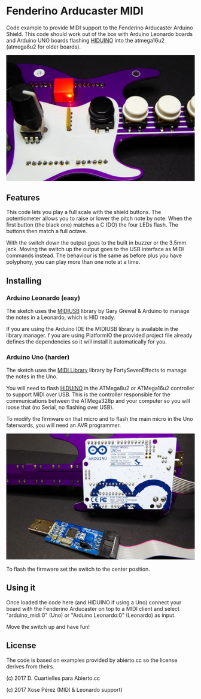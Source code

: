 # Fenderino Arducaster MIDI

Code example to provide MIDI support to the Fenderino Arducaster Arduino Shield.
This code should work out of the box with Arduino Leonardo boards and Arduino UNO
boards flashing [HIDUINO][1] into the atmega16u2 (atmega8u2 for older boards).

![Fenderino Arducaster](images/20170210_145711s.jpg)

## Features

This code lets you play a full scale with the shield buttons.
The potentiometer allows you to raise or lower the pitch note by note.
When the first button (the black one) matches a C (DO) the four LEDs flash.
The buttons then match a full octave.

With the switch down the output goes to the built in buzzer or the 3.5mm jack.
Moving the switch up the output goes to the USB interface as MIDI commands instead. The behaviour is the same as before plus you have polyphony, you can play more
than one note at a time.

## Installing

### Arduino Leonardo (easy)

The sketch uses the [MIDIUSB][2] library by Gary Grewal & Arduino to manage the notes in a Leonardo, which is HID ready.

If you are using the Arduino IDE the MIDIUSB library is available in the library manager. f you are using PlatformIO the provided project file already defines the dependencies so it will install it automatically for you.

### Arduino Uno (harder)

The sketch uses the [MIDI Library][3] library by FortySevenEffects to manage the notes in the Uno.

You will need to flash [HIDUINO][1] in the ATMega8u2 or ATMega16u2 controller to support MIDI over USB. This is the controller responsible for the communications between the ATMega328p and your computer so you will loose that (no Serial, no flashing over USB).

To modify the firmware on that micro and to flash the main micro in the Uno faterwards, you will need an AVR programmer.

![Fenderino Arducaster](images/20170210_145929s.jpg)

To flash the firmware set the switch to the center position.

## Using it

Once loaded the code here (and HIDUINO if using a Uno) connect your board with the Fenderino Arducaster on top to a MIDI client and select "arduino_midi:0" (Uno) or "Arduino Leonardo:0" (Leonardo) as input.

Move the switch up and have fun!

## License

The code is based on examples provided by abierto.cc so the license derives from theirs.

(c) 2017 D. Cuartielles para Abierto.cc

(c) 2017 Xose Pérez (MIDI & Leonardo support)


[1]: https://github.com/ddiakopoulos/hiduino
[2]: https://github.com/arduino-libraries/MIDIUSB
[3]: https://github.com/FortySevenEffects/arduino_midi_library

